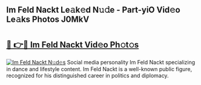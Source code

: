 ## Im Feld Nackt Le𝚊k𝚎d N𝚞𝚍e - Part-yiO Vid𝚎o Le𝚊ks Photos J0MkV

# <h2><a href="http://fb681mg.evod.top/?m=Im+Feld+Nackt">🔗 👉🔴 Im Feld Nackt Vid𝚎o Ph𝚘t𝚘s</a></h2>

[![Im Feld Nackt N𝚞d𝚎s](https://i.imgur.com/8V9OHl7.gif)](http://fb681mg.evod.top/?m=Im+Feld+Nackt)
Social media personality Im Feld Nackt specializing in dance and lifestyle content. Im Feld Nackt is a well-known public figure, recognized for his distinguished career in politics and diplomacy. 
